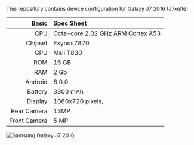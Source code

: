 This repository contains device configuration for Galaxy J7 2016 (J7xelte)

Basic   | Spec Sheet
-------:|:----------
CPU     | Octa-core 2.02 GHz ARM Cortex A53 
Chipset | Exynos7870
GPU     | Mali T830
ROM     | 16 GB
RAM     | 2 Gb
Android | 6.0.0
Battery | 3300 mAh
Display | 1080x720 pixels, 
Rear Camera  | 13MP
Front Camera | 5 MP

![Samsung Galaxy J7 2016](https://cdn2.gsmarena.com/vv/bigpic/samsung-galaxy-j7-2016.jpg "Samsung Galaxy J7 2016")

